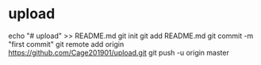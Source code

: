 # upload
echo "# upload" >> README.md
git init
git add README.md
git commit -m "first commit"
git remote add origin https://github.com/Cage201901/upload.git
git push -u origin master
                
                
